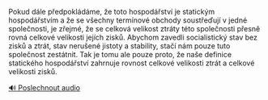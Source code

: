
Pokud dále předpokládáme, že toto hospodářství je statickým hospodářstvím a že se všechny termínové obchody soustřeďují v jedné společnosti, je zřejmé, že se celková velikost ztráty této společnosti přesně rovná celkové velikosti jejích zisků. Abychom zavedli socialistický stav bez zisků a ztrát, stav nerušené jistoty a stability, stačí nám pouze tuto společnost zestátnit. Tak je tomu ale pouze proto, že naše definice statického hospodářství zahrnuje rovnost celkové velikosti ztrát a celkové velikosti zisků.

[🔊 Poslechnout audio](/data/7-paragraphs/audio/chapter_50/para_001-Pokud-dle-pedpokldme-e-toto-hospodstv-je.mp3)
